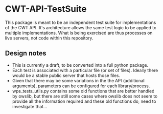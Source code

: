 # CWT-API-TestSuite

This package is meant to be an independent test suite for implementations of
the CWT API. It's architecture allows the same test logic to be applied to 
multiple implementations. What is being exercised are thus processes on live 
servers, not code within this repository. 

## Design notes

- This is currently a draft, to be converted into a full python package.
- Each test is associated with a particular file (or set of files). Ideally
  there would be a stable public server that hosts those files. 
- Given that there may be some variations in the the API (additional arguments),
  parameters can be configured for each library/process. 
- wps_tests_utils.py contains some old functions that are better handled by
  owslib, but there are still some cases where owslib does not seem to
  provide all the information required and these old functions do, need to
  investigate that...
